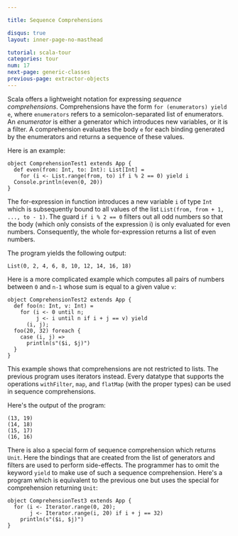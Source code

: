 ```yaml
---

title: Sequence Comprehensions

disqus: true
layout: inner-page-no-masthead

tutorial: scala-tour
categories: tour
num: 17
next-page: generic-classes
previous-page: extractor-objects
---
```


Scala offers a lightweight notation for expressing *sequence comprehensions*. Comprehensions have the form `for (enumerators) yield e`, where `enumerators` refers to a semicolon-separated list of enumerators. An *enumerator* is either a generator which introduces new variables, or it is a filter. A comprehension evaluates the body `e` for each binding generated by the enumerators and returns a sequence of these values.

Here is an example:

```tut
object ComprehensionTest1 extends App {
  def even(from: Int, to: Int): List[Int] =
    for (i <- List.range(from, to) if i % 2 == 0) yield i
  Console.println(even(0, 20))
}
```

The for-expression in function introduces a new variable `i` of type `Int` which is subsequently bound to all values of the list `List(from, from + 1, ..., to - 1)`. The guard `if i % 2 == 0` filters out all odd numbers so that the body (which only consists of the expression i) is only evaluated for even numbers. Consequently, the whole for-expression returns a list of even numbers.

The program yields the following output:

```
List(0, 2, 4, 6, 8, 10, 12, 14, 16, 18)
```

Here is a more complicated example which computes all pairs of numbers between `0` and `n-1` whose sum is equal to a given value `v`:

```tut
object ComprehensionTest2 extends App {
  def foo(n: Int, v: Int) =
    for (i <- 0 until n;
         j <- i until n if i + j == v) yield
      (i, j);
  foo(20, 32) foreach {
    case (i, j) =>
      println(s"($i, $j)")
  }
}
```

This example shows that comprehensions are not restricted to lists. The previous program uses iterators instead. Every datatype that supports the operations `withFilter`, `map`, and `flatMap` (with the proper types) can be used in sequence comprehensions.

Here's the output of the program:

```
(13, 19)
(14, 18)
(15, 17)
(16, 16)
```

There is also a special form of sequence comprehension which returns `Unit`. Here the bindings that are created from the list of generators and filters are used to perform side-effects. The programmer has to omit the keyword `yield` to make use of such a sequence comprehension.
Here's a program which is equivalent to the previous one but uses the special for comprehension returning `Unit`:

```
object ComprehensionTest3 extends App {
  for (i <- Iterator.range(0, 20);
       j <- Iterator.range(i, 20) if i + j == 32)
    println(s"($i, $j)")
}
```
